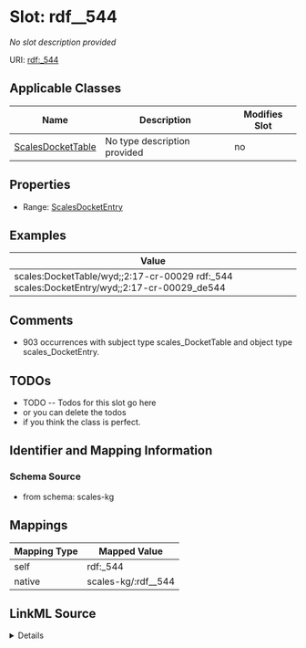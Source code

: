 

# Slot: rdf__544


_No slot description provided_





URI: [rdf:_544](http://www.w3.org/1999/02/22-rdf-syntax-ns#_544)



<!-- no inheritance hierarchy -->





## Applicable Classes

| Name | Description | Modifies Slot |
| --- | --- | --- |
| [ScalesDocketTable](../classes/ScalesDocketTable.md) | No type description provided |  no  |







## Properties

* Range: [ScalesDocketEntry](../classes/ScalesDocketEntry.md)






## Examples

| Value |
| --- |
| scales:DocketTable/wyd;;2:17-cr-00029 rdf:_544 scales:DocketEntry/wyd;;2:17-cr-00029_de544 |

## Comments

* 903 occurrences with subject type scales_DocketTable and object type scales_DocketEntry.

## TODOs

* TODO -- Todos for this slot go here
* or you can delete the todos
* if you think the class is perfect.

## Identifier and Mapping Information







### Schema Source


* from schema: scales-kg




## Mappings

| Mapping Type | Mapped Value |
| ---  | ---  |
| self | rdf:_544 |
| native | scales-kg/:rdf__544 |




## LinkML Source

<details>
```yaml
name: rdf__544
description: No slot description provided
todos:
- TODO -- Todos for this slot go here
- or you can delete the todos
- if you think the class is perfect.
comments:
- 903 occurrences with subject type scales_DocketTable and object type scales_DocketEntry.
examples:
- value: scales:DocketTable/wyd;;2:17-cr-00029 rdf:_544 scales:DocketEntry/wyd;;2:17-cr-00029_de544
from_schema: scales-kg
rank: 1000
slot_uri: rdf:_544
alias: rdf__544
domain_of:
- scales_DocketTable
range: scales_DocketEntry

```
</details>